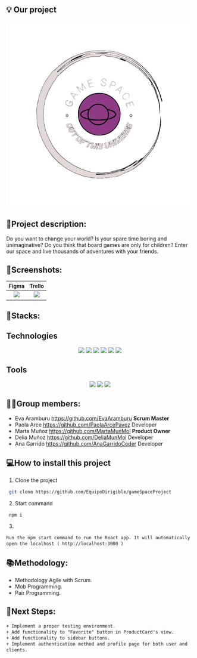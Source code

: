 ## 💡 Our project 
![image](https://github.com/EquipoDirigible/gameSpaceProject/blob/master/src/assets/logo-navbar.png)
 
## 📝Project description:
Do you want to change your world? Is your spare time boring and unimaginative? Do you think that board games are only for children? Enter our space and live thousands of adventures with your friends.


## 📸Screenshots:

| Figma | Trello | 
| :---: | :---: | 
|<img src="https://github.com/EquipoDirigible/gameSpaceProject/blob/feature/methodsstyle/src/assets/readme/figma.png" width="50%"> |<img src="https://github.com/EquipoDirigible/gameSpaceProject/blob/feature/methodsstyle/src/assets/readme/trello.png" width="50%"> |

		

## 🔧Stacks:

## Technologies

 <p align="center">
 <img src= "https://img.shields.io/badge/html5-%23E34F26.svg?style=for-the-badge&logo=html5&logoColor=white"></img>
 <img src= "https://img.shields.io/badge/css3-%231572B6.svg?style=for-the-badge&logo=css3&logoColor=white"></img>
 <img src= "https://img.shields.io/badge/javascript-%23323330.svg?style=for-the-badge&logo=javascript&logoColor=%23F7DF1E"></img>
 <img src= "https://img.shields.io/badge/react-%2320232a.svg?style=for-the-badge&logo=react&logoColor=%2361DAFB"></img>
 <img src= "https://img.shields.io/badge/NPM-%23000000.svg?style=for-the-badge&logo=npm&logoColor=white"></img> 
 <img src= "https://img.shields.io/badge/node.js-6DA55F?style=for-the-badge&logo=node.js&logoColor=white"></img> </p>
 
 ## Tools

 <p align="center"><a herf="https://www.figma.com/file/j3PmBXAYaB5q9chh5o23tw/Quotes?node-id=0%3A1&t=wIPAO9j1BXSjwg2G-0"><img src= "https://img.shields.io/badge/figma-%23F24E1E.svg?style=for-the-badge&logo=figma&logoColor=white"></a>
 <a href=""><img src= "https://img.shields.io/badge/Github-%2300C4CC.svg?style=for-the-badge&logo=Canva&logoColor=white"></a>
 <a herf="https://trello.com/b/MEFwJ2xu/frases"><img src= "https://img.shields.io/badge/Trello-%23026AA7.svg?style=for-the-badge&logo=Trello&logoColor=white"></img>

## 👩‍💻Group members:

+ Eva Aramburu https://github.com/EvaAramburu **Scrum Master**
+ Paola Arce https://github.com/PaolaArcePavez Developer
+ Marta Muñoz https://github.com/MartaMunMol **Product Owner**
+ Delia Muñoz https://github.com/DeliaMunMol Developer
+ Ana Garrido https://github.com/AnaGarridoCoder Developer

## 💻How to install this project

1. Clone the project
```bash
 git clone https://github.com/EquipoDirigible/gameSpaceProject
```
2. Start command
```
 npm i
```
3. 
```
Run the npm start command to run the React app. It will automatically open the localhost ( http://localhost:3000 )
```

## 📚Methodology:
- Methodology Agile with Scrum.
- Mob Programming.
- Pair Programming.
	
## 🧪Next Steps:
	+ Implement a proper testing environment.
	+ Add functionality to "Favorite" button in ProductCard's view.
	+ Add functionality to sidebar buttons.
	+ Implement authentication method and profile page for both user and clients.
	

	


